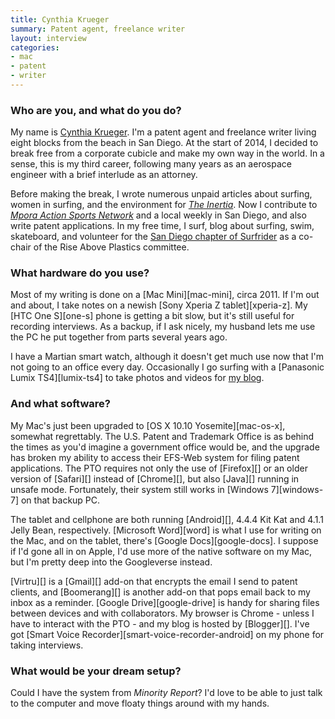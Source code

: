 ```yaml
---
title: Cynthia Krueger
summary: Patent agent, freelance writer
layout: interview
categories:
- mac
- patent
- writer
---
```


### Who are you, and what do you do?

My name is [Cynthia Krueger](http://cynkrueger.com/ "Cynthia's website."). I'm a patent agent and freelance writer living eight blocks from the beach in San Diego. At the start of 2014, I decided to break free from a corporate cubicle and make my own way in the world. In a sense, this is my third career, following many years as an aerospace engineer with a brief interlude as an attorney.

Before making the break, I wrote numerous unpaid articles about surfing, women in surfing, and the environment for [_The Inertia_](http://www.theinertia.com/author/cynthia-krueger/ "Cynthia's articles on The Inertia."). Now I contribute to [_Mpora Action Sports Network_](http://mpora.com/articles/author/cynkrueger "Cynthia's articles on Mpora.") and a local weekly in San Diego, and also write patent applications. In my free time, I surf, blog about surfing, swim, skateboard, and volunteer for the [San Diego chapter of Surfrider](http://sandiego.surfrider.org/ "The San Diego chapter of Surfrider.") as a co-chair of the Rise Above Plastics committee.

### What hardware do you use?

Most of my writing is done on a [Mac Mini][mac-mini], circa 2011. If I'm out and about, I take notes on a newish [Sony Xperia Z tablet][xperia-z]. My [HTC One S][one-s] phone is getting a bit slow, but it's still useful for recording interviews. As a backup, if I ask nicely, my husband lets me use the PC he put together from parts several years ago.

I have a Martian smart watch, although it doesn't get much use now that I'm not going to an office every day. Occasionally I go surfing with a [Panasonic Lumix TS4][lumix-ts4] to take photos and videos for [my blog](http://surfergrrrl.blogspot.com/ "Cynthia's weblog.").

### And what software?

My Mac's just been upgraded to [OS X 10.10 Yosemite][mac-os-x], somewhat regrettably. The U.S. Patent and Trademark Office is as behind the times as you'd imagine a government office would be, and the upgrade has broken my ability to access their EFS-Web system for filing patent applications. The PTO requires not only the use of [Firefox][] or an older version of [Safari][] instead of [Chrome][], but also [Java][] running in unsafe mode. Fortunately, their system still works in [Windows 7][windows-7] on that backup PC.

The tablet and cellphone are both running [Android][], 4.4.4 Kit Kat and 4.1.1 Jelly Bean, respectively. [Microsoft Word][word] is what I use for writing on the Mac, and on the tablet, there's [Google Docs][google-docs]. I suppose if I'd gone all in on Apple, I'd use more of the native software on my Mac, but I'm pretty deep into the Googleverse instead.

[Virtru][] is a [Gmail][] add-on that encrypts the email I send to patent clients, and [Boomerang][] is another add-on that pops email back to my inbox as a reminder. [Google Drive][google-drive] is handy for sharing files between devices and with collaborators. My browser is Chrome - unless I have to interact with the PTO - and my blog is hosted by [Blogger][]. I've got [Smart Voice Recorder][smart-voice-recorder-android] on my phone for taking interviews.

### What would be your dream setup?

Could I have the system from _Minority Report_? I'd love to be able to just talk to the computer and move floaty things around with my hands.
